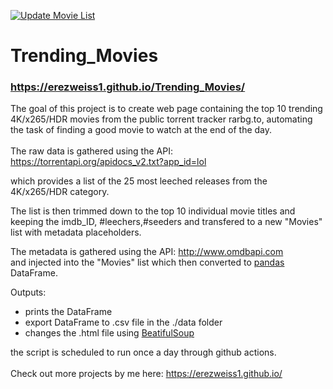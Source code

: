 [![Update Movie List](https://github.com/ErezWeiss1/Trending_Movies/actions/workflows/UpdateMovieList.yml/badge.svg)](https://github.com/ErezWeiss1/Trending_Movies/actions/workflows/UpdateMovieList.yml)

# Trending_Movies

### https://erezweiss1.github.io/Trending_Movies/  

The goal of this project is to create web page containing the top 10 trending 4K/x265/HDR movies from the public torrent tracker rarbg.to, automating the task of finding a good movie to watch at the end of the day.
<br>
<br>
The raw data is gathered using the API:
https://torrentapi.org/apidocs_v2.txt?app_id=lol

which provides a list of the 25 most leeched releases from the 4K/x265/HDR category.

The list is then trimmed down to the top 10 individual movie titles and keeping the imdb_ID, #leechers,#seeders and transfered to a new "Movies" list with metadata placeholders.

The metadata is gathered using the API:
http://www.omdbapi.com  
and injected into the "Movies" list which then converted to [pandas](https://github.com/pandas-dev/pandas) DataFrame.

Outputs:
 
* prints the DataFrame
* export DataFrame to .csv file in the ./data folder
* changes the .html file using [BeatifulSoup](https://www.crummy.com/software/BeautifulSoup/bs4/doc/)

the script is scheduled to run once a day through github actions.
<br>
<br>
Check out more projects by me here: https://erezweiss1.github.io/

